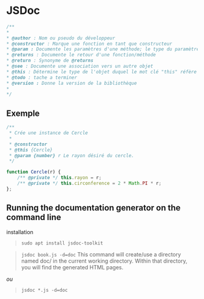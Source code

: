 # JSDoc

```js
/**
*
* @author : Nom ou pseudo du développeur
* @constructor : Marque une fonction en tant que constructeur
* @param : Documente les paramètres d'une méthode; le type du paramètre peut être ajouté par des accolades
* @returns : Documente le retour d'une fonction/méthode
* @return : Synonyme de @returns
* @see : Documente une association vers un autre objet
* @this : Détermine le type de l'objet duquel le mot clé "this" réfère dans une fonction (window par exemple)
* @todo : tache a terminer
* @version : Donne la version de la bibliothèque
*
*/ 
```


## Exemple
```js
/**
 * Crée une instance de Cercle
 * 
 * @constructor
 * @this {Cercle}
 * @param {number} r Le rayon désiré du cercle.
 */
 ```

```js
function Cercle(r) {
    /** @private */ this.rayon = r;
    /** @private */ this.circonference = 2 * Math.PI * r;
};
```

## Running the documentation generator on the command line

installation
> ```sudo apt install jsdoc-toolkit```

> ```jsdoc book.js -d=doc```
This command will create/use a directory named doc/ in the current working directory. Within that directory, you will find the generated HTML pages.

_ou_

> ```jsdoc *.js -d=doc```